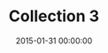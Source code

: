 ---
title: Collection 3
desc: I love video games. Here are my favorites from this past year. by Kyle Russell – Writer at TechCrunch
titre_fichier_data: collection_banane
date: 2015-01-31 00:00:00
image: list_view_banner_collection-hero-selfie-dog.jpg
bgimgheader: true
---